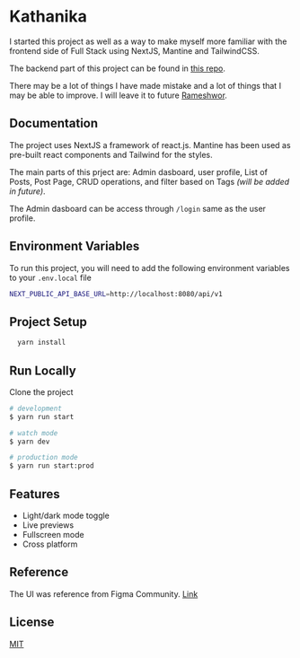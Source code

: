 
# Kathanika

I started this project as well as a way to make myself more familiar with the frontend side of Full Stack using NextJS, Mantine and TailwindCSS.

The backend part of this project can be found in [this repo](https://github.com/rsresta07/kathanika-blog-backend).

There may be a lot of things I have made mistake and a lot of things that I may be able to improve. I will leave it to future [Rameshwor](https://github.com/rsresta07).

## Documentation

The project uses NextJS a framework of react.js. Mantine has been used as pre-built react components and Tailwind for the styles. 

The main parts of this prject are: Admin dasboard, user profile, List of Posts, Post Page, CRUD operations, and filter based on Tags _(will be added in future)_. 

The Admin dasboard can be access through `/login` same as the user profile.

## Environment Variables

To run this project, you will need to add the following environment variables to your `.env.local` file

```bash
NEXT_PUBLIC_API_BASE_URL=http://localhost:8080/api/v1
```

## Project Setup

```bash
  yarn install
```
    
## Run Locally

Clone the project

```bash
# development
$ yarn run start

# watch mode
$ yarn dev

# production mode
$ yarn run start:prod
```

## Features

- Light/dark mode toggle
- Live previews
- Fullscreen mode
- Cross platform

## Reference

The UI was reference from Figma Community. [Link](https://www.figma.com/proto/r19t6yYbD7IICxLFK4tQqT/The-Blog---A-Web-Personal-Blog--Community-?node-id=614-679&starting-point-node-id=614%3A679&show-proto-sidebar=1&t=qbZKgvjOyJU2kww9-1)


## License

[MIT](https://choosealicense.com/licenses/mit/)


